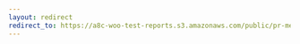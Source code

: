 ```yaml
---
layout: redirect
redirect_to: https://a8c-woo-test-reports.s3.amazonaws.com/public/pr-merge/43421/e2e/index.html
---
```

